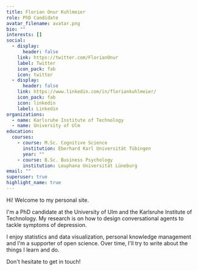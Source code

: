 ```yaml
---
title: Florian Onur Kuhlmeier
role: PhD Candidate
avatar_filename: avatar.png
bio: ""
interests: []
social:
  - display:
      header: false
    link: https://twitter.com/FlorianOnur
    label: Twitter
    icon_pack: fab
    icon: twitter
  - display:
      header: false
    link: https://www.linkedin.com/in/floriankuhlmeier/
    icon_pack: fab
    icon: linkedin
    label: Linkedin
organizations:
  - name: Karlsruhe Institute of Technology
  - name: University of Ulm
education:
  courses:
    - course: M.Sc. Cognitive Science
      institution: Eberhard Karl Universität Tübingen
      year: ""
    - course: B.Sc. Business Psychology
      institution: Leuphana Universität Lüneburg
email: ""
superuser: true
highlight_name: true
---
```

Hi! Welcome to my personal site.

I'm a PhD candidate at the University of Ulm and the Karlsruhe Institute of Technology. My research is on how to design conversational agents to tackle symptoms of depression. 

I enjoy statistics and data visualization, personal knowledge management and I'm a supporter of open science. Over time, I'll try to write about the things I learn and do.

Don't hesitate to get in touch!